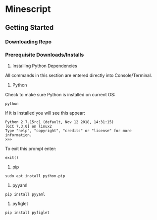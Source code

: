 # Minescript
## Getting Started
### Downloading Repo
### Prerequisite Downloads/Installs
1. Installing Python Dependencies

  All commands in this section are entered directly into Console/Terminal.

  1. Python

   Check to make sure Python is installed on current OS:

  `python`

   If it is installed you will see this appear:

   ```
   Python 2.7.15rc1 (default, Nov 12 2018, 14:31:15)
   [GCC 7.3.0] on linux2
   Type "help", "copyright", "credits" or "license" for more
   information.
   >>>
   ```

   To exit this prompt enter:

   `exit()`

  1. pip

  `sudo apt install python-pip`

  1. pyyaml

  `pip install pyyaml`

  1. pyfiglet

  `pip install pyfiglet`

